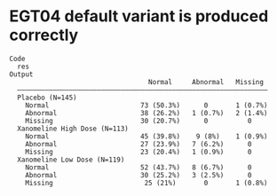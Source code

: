 # EGT04 default variant is produced correctly

    Code
      res
    Output
                                       Normal     Abnormal   Missing 
      ———————————————————————————————————————————————————————————————
      Placebo (N=145)                                                
        Normal                       73 (50.3%)      0       1 (0.7%)
        Abnormal                     38 (26.2%)   1 (0.7%)   2 (1.4%)
        Missing                      30 (20.7%)      0          0    
      Xanomeline High Dose (N=113)                                   
        Normal                       45 (39.8%)    9 (8%)    1 (0.9%)
        Abnormal                     27 (23.9%)   7 (6.2%)      0    
        Missing                      23 (20.4%)   1 (0.9%)      0    
      Xanomeline Low Dose (N=119)                                    
        Normal                       52 (43.7%)   8 (6.7%)      0    
        Abnormal                     30 (25.2%)   3 (2.5%)      0    
        Missing                       25 (21%)       0       1 (0.8%)

